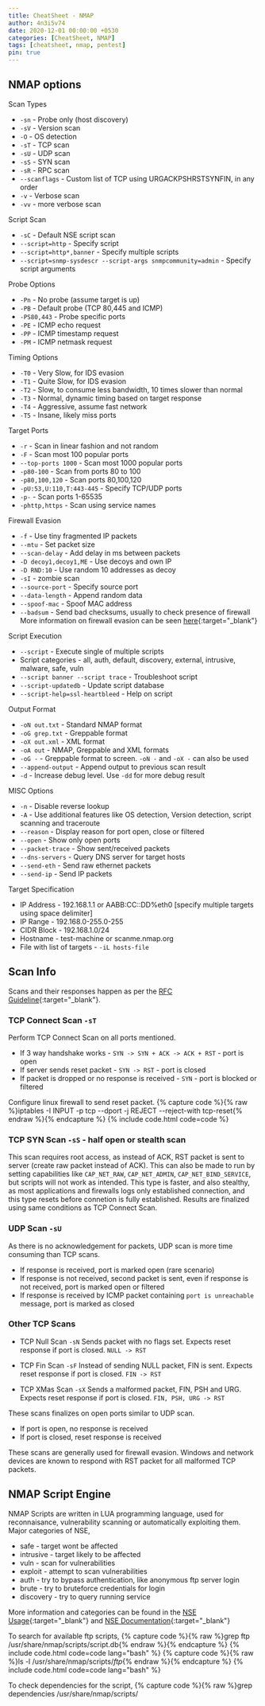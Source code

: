 ```yaml
---
title: CheatSheet - NMAP
author: 4n3i5v74
date: 2020-12-01 00:00:00 +0530
categories: [CheatSheet, NMAP]
tags: [cheatsheet, nmap, pentest]
pin: true
---
```



## NMAP options

Scan Types
- `-sn` - Probe only (host discovery)
- `-sV` - Version scan
- `-O` - OS detection
- `-sT` - TCP scan
- `-sU` - UDP scan
- `-sS` - SYN scan
- `-sR` - RPC scan
- `--scanflags` - Custom list of TCP using URGACKPSHRSTSYNFIN, in any order
- `-v` - Verbose scan
- `-vv` - more verbose scan

Script Scan
- `-sC` - Default NSE script scan
- `--script=http` - Specify script
- `--script=http*,banner` - Specify multiple scripts
- `--script=snmp-sysdescr --script-args snmpcommunity=admin` - Specify script arguments

Probe Options
- `-Pn` - No probe (assume target is up)
- `-PB` - Default probe (TCP 80,445 and ICMP)
- `-PS80,443` - Probe specific ports
- `-PE` - ICMP echo request
- `-PP` - ICMP timestamp request
- `-PM` - ICMP netmask request

Timing Options
- `-T0` - Very Slow, for IDS evasion
- `-T1` - Quite Slow, for IDS evasion
- `-T2` - Slow, to consume less bandwidth, 10 times slower than normal
- `-T3` - Normal, dynamic timing based on target response
- `-T4` - Aggressive, assume fast network
- `-T5` - Insane, likely miss ports

Target Ports
- `-r` - Scan in linear fashion and not random
- `-F` - Scan most 100 popular ports
- `--top-ports 1000` - Scan most 1000 popular ports
- `-p80-100` - Scan from ports 80 to 100
- `-p80,100,120` - Scan ports 80,100,120
- `-pU:53,U:110,T:443-445` - Specify TCP/UDP ports
- `-p-` - Scan ports 1-65535
- `-phttp,https` - Scan using service names

Firewall Evasion
- `-f` - Use tiny fragmented IP packets
- `--mtu` - Set packet size
- `--scan-delay` - Add delay in ms between packets
- `-D decoy1,decoy1,ME` - Use decoys and own IP
- `-D RND:10` - Use random 10 addresses as decoy
- `-sI` - zombie scan
- `--source-port` - Specify source port
- `--data-length` - Append random data
- `--spoof-mac` - Spoof MAC address
- `--badsum` - Send bad checksums, usually to check presence of firewall
More information on firewall evasion can be seen [here](https://nmap.org/book/man-bypass-firewalls-ids.html){:target="_blank"}

Script Execution
- `--script` - Execute single of multiple scripts
- Script categories - all, auth, default, discovery, external, intrusive, malware, safe, vuln
- `--script banner --script trace` - Troubleshoot script
- `--script-updatedb` - Update script database
- `--script-help=ssl-heartbleed` - Help on script

Output Format
- `-oN out.txt` - Standard NMAP format
- `-oG grep.txt` - Greppable format
- `-oX out.xml` - XML format
- `-oA out` - NMAP, Greppable and XML formats
- `-oG -` - Greppable format to screen. `-oN -` and `-oX -` can also be used
- `--append-output` - Append output to previous scan result
- `-d` - Increase debug level. Use `-dd` for more debug result

MISC Options
- `-n` - Disable reverse lookup
- `-A` - Use additional features like OS detection, Version detection, script scanning and traceroute
- `--reason` - Display reason for port open, close or filtered
- `--open` - Show only open ports
- `--packet-trace` - Show sent/received packets
- `--dns-servers` - Query DNS server for target hosts
- `--send-eth` - Send raw ethernet packets
- `--send-ip` - Send IP packets

Target Specification
- IP Address - 192.168.1.1 or AABB:CC::DD%eth0 [specify multiple targets using space delimiter]
- IP Range - 192.168.0-255.0-255
- CIDR Block - 192.168.1.0/24
- Hostname - test-machine or scanme.nmap.org
- File with list of targets - `-iL hosts-file`


## Scan Info

Scans and their responses happen as per the [RFC Guideline](https://tools.ietf.org/html/rfc793){:target="_blank"}.


### TCP Connect Scan `-sT`

Perform TCP Connect Scan on all ports mentioned.
- If 3 way handshake works - `SYN -> SYN + ACK -> ACK + RST` - port is open
- If server sends reset packet - `SYN -> RST` - port is closed
- If packet is dropped or no response is received - `SYN` - port is blocked or filtered

Configure linux firewall to send reset packet.
{% capture code %}{% raw %}iptables -I INPUT -p tcp --dport <port> -j REJECT --reject-with tcp-reset{% endraw %}{% endcapture %} {% include code.html code=code %}

### TCP SYN Scan `-sS` - half open or stealth scan

This scan requires root access, as instead of ACK, RST packet is sent to server (create raw packet instead of ACK). This can also be made to run by setting capabilities like `CAP_NET_RAW`, `CAP_NET_ADMIN`, `CAP_NET_BIND_SERVICE`, but scripts will not work as intended.
This type is faster, and also stealthy, as most applications and firewalls logs only established connection, and this type resets before connetion is fully established.
Results are finalized using same conditions as TCP Connect Scan.

### UDP Scan `-sU`

As there is no acknowledgement for packets, UDP scan is more time consuming than TCP scans.
- If response is received, port is marked open (rare scenario)
- If response is not received, second packet is sent, even if response is not received, port is marked open or filtered
- If response is received by ICMP packet containing `port is unreachable` message, port is marked as closed

### Other TCP Scans

- TCP Null Scan `-sN`
Sends packet with no flags set. Expects reset response if port is closed. `NULL -> RST`

- TCP Fin Scan `-sF`
Instead of sending NULL packet, FIN is sent. Expects reset response if port is closed. `FIN -> RST`

- TCP XMas Scan `-sX`
Sends a malformed packet, FIN, PSH and URG. Expects reset response if port is closed. `FIN, PSH, URG -> RST`

These scans finalizes on open ports similar to UDP scan.
- If port is open, no response is received
- If port is closed, reset response is received

These scans are generally used for firewall evasion.
Windows and network devices are known to respond with RST packet for all malformed TCP packets.


## NMAP Script Engine

NMAP Scripts are written in LUA programming language, used for reconnaisance, vulnerability scanning or automatically exploiting them.
Major categories of NSE,
- safe - target wont be affected
- intrusive - target likely to be affected
- vuln - scan for vulnerabilities
- exploit - attempt to scan vulnerabilities
- auth - try to bypass authentication, like anonymous ftp server login
- brute - try to bruteforce credentials for login
- discovery - try to query running service

More information and categories can be found in the [NSE Usage](https://nmap.org/book/nse-usage.html){:target="_blank"} and [NSE Documentation](https://nmap.org/nsedoc/){:target="_blank"}

To search for available ftp scripts,
{% capture code %}{% raw %}grep ftp /usr/share/nmap/scripts/script.db{% endraw %}{% endcapture %} {% include code.html code=code lang="bash" %}
{% capture code %}{% raw %}ls -l /usr/share/nmap/scripts/*ftp*{% endraw %}{% endcapture %} {% include code.html code=code lang="bash" %}

To check dependencies for the script,
{% capture code %}{% raw %}grep dependencies /usr/share/nmap/scripts/<script>{% endraw %}{% endcapture %} {% include code.html code=code lang="bash" %}


## NMAP Examples

Network sweep
{% capture code %}{% raw %}nmap -sn 192.168.1.0/24{% endraw %}{% endcapture %} {% include code.html code=code %}

ARP discovery
{% capture code %}{% raw %}nmap -PR 192.168.1.0/24{% endraw %}{% endcapture %} {% include code.html code=code %}

Version intensity
0-9, higher number gives more accurate result
{% capture code %}{% raw %}nmap -sV --version-intensity 8 192.168.1.100{% endraw %}{% endcapture %} {% include code.html code=code %}

Light mode - 0. Faster
{% capture code %}{% raw %}nmap -sV --version-light 192.168.1.100{% endraw %}{% endcapture %} {% include code.html code=code %}

Intense mode - 9. Slower
{% capture code %}{% raw %}nmap -sV --version-all 192.168.1.100{% endraw %}{% endcapture %} {% include code.html code=code %}

Limit OS scan. If atleast one open and closed TCP ports are not found, OS detection will not be done
{% capture code %}{% raw %}nmap -O --osscan-limit 192.168.1.100{% endraw %}{% endcapture %} {% include code.html code=code %}

Timeout. Giveup after some time. 1s, 2m, 3h
{% capture code %}{% raw %}nmap --host-timeout 10m 192.168.1.100{% endraw %}{% endcapture %} {% include code.html code=code %}

Firewall/IDS Evasion and Spoofing
Use tiny fragmented IP packets which is harder for packet filters to trace
{% capture code %}{% raw %}nmap -f 192.168.1.100{% endraw %}{% endcapture %} {% include code.html code=code %}

Send scans from spoofed IPs
Any IP from the list can be our own IP
{% capture code %}{% raw %}nmap -D 192.168.1.101,192.168.1.111,192.168.1.121,192.168.1.131 192.168.1.100{% endraw %}{% endcapture %} {% include code.html code=code %}

Scan target from other host
{% capture code %}{% raw %}nmap -e eth0 -Pn -S decoy 192.168.1.100{% endraw %}{% endcapture %} {% include code.html code=code %}

Use source port number
{% capture code %}{% raw %}nmap -g 53 192.168.1.100{% endraw %}{% endcapture %} {% include code.html code=code %}

Append ramdom data
Useful for IDS evasion
{% capture code %}{% raw %}nmap -f -T0 -n -Pn --data-length 200 -D 192.168.1.101,192.168.1.111,192.168.1.121,192.168.1.131 192.168.1.100{% endraw %}{% endcapture %} {% include code.html code=code %}

Whois query
{% capture code %}{% raw %}nmap --script whois* scanme.nmap.org{% endraw %}{% endcapture %} {% include code.html code=code %}

Information on target
{% capture code %}{% raw %}nmap --script asn-query,whois*,ip-geolocation-maxmind 192.168.1.100{% endraw %}{% endcapture %} {% include code.html code=code %}

HTTP site map generator
{% capture code %}{% raw %}nmap -Pn --script=http-sitemap-generator scanme.nmap.org{% endraw %}{% endcapture %} {% include code.html code=code %}

Run SMB scripts
{% capture code %}{% raw %}nmap -n -Pn -vv -O -sV --script smb-enum*,smb-ls,smb-mbenum,smb-os-discovery,smb-s*,smb-vuln*,smbv2* 192.168.1.100{% endraw %}{% endcapture %} {% include code.html code=code %}

Check XSS vulnerabilities
{% capture code %}{% raw %}nmap -p80 --script http-unsafe-output-escaping scanme.nmap.org{% endraw %}{% endcapture %} {% include code.html code=code %}

Check SQL injection
{% capture code %}{% raw %}nmap -p80 --script http-sql-injection scanme.nmap.org{% endraw %}{% endcapture %} {% include code.html code=code %}

Compare scan outputs
{% capture code %}{% raw %}ndiff scan1.xml scan2.xml{% endraw %}{% endcapture %} {% include code.html code=code %}

Convert scan result to html
{% capture code %}{% raw %}xsltproc nmap.xml -o nmap.html{% endraw %}{% endcapture %} {% include code.html code=code %}


## Common enumeration usage

{% capture code %}{% raw %}nmap -Pn -n -F 192.168.1.100
nmap -Pn -n -p- --open -A -T4 192.168.1.100{% endraw %}{% endcapture %} {% include code.html code=code %}


